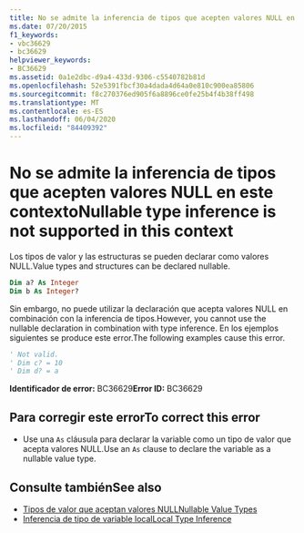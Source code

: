 ```yaml
---
title: No se admite la inferencia de tipos que acepten valores NULL en este contexto
ms.date: 07/20/2015
f1_keywords:
- vbc36629
- bc36629
helpviewer_keywords:
- BC36629
ms.assetid: 0a1e2dbc-d9a4-433d-9306-c5540782b81d
ms.openlocfilehash: 52e5391fbcf30a4dada4d64a0e810c900ea85806
ms.sourcegitcommit: f8c270376ed905f6a8896ce0fe25b4f4b38ff498
ms.translationtype: MT
ms.contentlocale: es-ES
ms.lasthandoff: 06/04/2020
ms.locfileid: "84409392"
---
```

# <a name="nullable-type-inference-is-not-supported-in-this-context"></a><span data-ttu-id="7ba1e-102">No se admite la inferencia de tipos que acepten valores NULL en este contexto</span><span class="sxs-lookup"><span data-stu-id="7ba1e-102">Nullable type inference is not supported in this context</span></span>
<span data-ttu-id="7ba1e-103">Los tipos de valor y las estructuras se pueden declarar como valores NULL.</span><span class="sxs-lookup"><span data-stu-id="7ba1e-103">Value types and structures can be declared nullable.</span></span>  
  
```vb  
Dim a? As Integer  
Dim b As Integer?  
```  
  
 <span data-ttu-id="7ba1e-104">Sin embargo, no puede utilizar la declaración que acepta valores NULL en combinación con la inferencia de tipos.</span><span class="sxs-lookup"><span data-stu-id="7ba1e-104">However, you cannot use the nullable declaration in combination with type inference.</span></span> <span data-ttu-id="7ba1e-105">En los ejemplos siguientes se produce este error.</span><span class="sxs-lookup"><span data-stu-id="7ba1e-105">The following examples cause this error.</span></span>  
  
```vb  
' Not valid.  
' Dim c? = 10  
' Dim d? = a  
```  
  
 <span data-ttu-id="7ba1e-106">**Identificador de error:** BC36629</span><span class="sxs-lookup"><span data-stu-id="7ba1e-106">**Error ID:** BC36629</span></span>  
  
## <a name="to-correct-this-error"></a><span data-ttu-id="7ba1e-107">Para corregir este error</span><span class="sxs-lookup"><span data-stu-id="7ba1e-107">To correct this error</span></span>  
  
- <span data-ttu-id="7ba1e-108">Use una `As` cláusula para declarar la variable como un tipo de valor que acepta valores NULL.</span><span class="sxs-lookup"><span data-stu-id="7ba1e-108">Use an `As` clause to declare the variable as a nullable value type.</span></span>  
  
## <a name="see-also"></a><span data-ttu-id="7ba1e-109">Consulte también</span><span class="sxs-lookup"><span data-stu-id="7ba1e-109">See also</span></span>

- [<span data-ttu-id="7ba1e-110">Tipos de valor que aceptan valores NULL</span><span class="sxs-lookup"><span data-stu-id="7ba1e-110">Nullable Value Types</span></span>](../../programming-guide/language-features/data-types/nullable-value-types.md)
- [<span data-ttu-id="7ba1e-111">Inferencia de tipo de variable local</span><span class="sxs-lookup"><span data-stu-id="7ba1e-111">Local Type Inference</span></span>](../../programming-guide/language-features/variables/local-type-inference.md)
